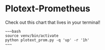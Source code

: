 # Plotext-Prometheus

Check out this chart that lives in your terminal!

```
~~~bash
source venv/bin/activate
python plotext_prom.py -q 'up' -r '1h'
~~~
```
